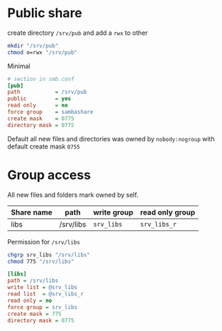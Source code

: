 # Public share

create directory `/srv/pub` and add a `rwx` to other
```bash
mkdir "/srv/pub"
chmod o=rwx "/srv/pub"
```

Minimal

```ini
# section in smb.conf
[pub]
path           = /srv/pub
public         = yes
read only      = no
force group    = sambashare
create mask    = 0775
directory mask = 0775
```

Default all new files and directories was owned by `nobody:nogroup` with default create mask `0755`

# Group access

All new files and folders mark owned by self.

Share name | path       | write group | read only group
-----------|------------|------------ |-----------------
libs       | /srv/libs  |`srv_libs`   | `srv_libs_r`

Permission for `/srv/libs`
```bash
chgrp srv_libs "/srv/libs"
chmod 775 "/srv/libs"
```

```ini
[libs]
path = /srv/libs
write list = @srv_libs
read list  = @srv_libs_r
read only = no
force group = srv_libs
create mask = 775
directory mask = 0775
```

